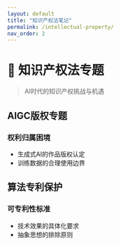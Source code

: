 ```yaml
---
layout: default
title: "知识产权法笔记"
permalink: /intellectual-property/
nav_order: 2
---
```


# 🎵 知识产权法专题

> AI时代的知识产权挑战与机遇

## AIGC版权专题
### 权利归属困境
- 生成式AI的作品版权认定
- 训练数据的合理使用边界

## 算法专利保护
### 可专利性标准
- 技术效果的具体化要求
- 抽象思想的排除原则
